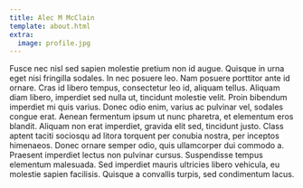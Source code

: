 ```yaml
---
title: Alec M McClain
template: about.html
extra:
  image: profile.jpg
---
```

Fusce nec nisl sed sapien molestie pretium non id augue. Quisque in urna eget nisi fringilla sodales. In nec posuere leo. Nam posuere porttitor ante id ornare. Cras id libero tempus, consectetur leo id, aliquam tellus. Aliquam diam libero, imperdiet sed nulla ut, tincidunt molestie velit. Proin bibendum imperdiet mi quis varius. Donec odio enim, varius ac pulvinar vel, sodales congue erat. Aenean fermentum ipsum ut nunc pharetra, et elementum eros blandit. Aliquam non erat imperdiet, gravida elit sed, tincidunt justo. Class aptent taciti sociosqu ad litora torquent per conubia nostra, per inceptos himenaeos. Donec ornare semper odio, quis ullamcorper dui commodo a. Praesent imperdiet lectus non pulvinar cursus. Suspendisse tempus elementum malesuada. Sed imperdiet mauris ultricies libero vehicula, eu molestie sapien facilisis. Quisque a convallis turpis, sed condimentum lacus. 
